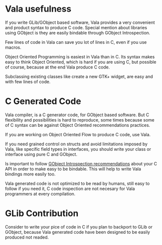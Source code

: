 # Vala usefulness

If you write GLib/GObject based software, Vala provides a very convenient and product syntax to produce C code. Special mention about libraries using GObject is they are easily bindable through GObject Introspection.

Few lines of code in Vala can save you lot of lines in C, even if you use macros.

Object Oriented Programming is easiest in Vala than in C. Its syntax makes easy to think Object Oriented, which is hard if you  are using C, but possible of course, because at the end Vala produce C code.

Subclassing existing classes like create a new GTK+ widget, are easy and with few lines of code.

# C Generated Code

Vala compiler, is a C generator code, for GObject based software. But C flexibility and possibilities is hard to reproduce, some times because some of C syntax can be against Object Oriented recommendations practices.

If you are working on Object Oriented Flow to produce C code, use Vala.

If you need grained control on structs and avoid limitations imposed by Vala, like specific field types in interfaces, you should write your class or interface using pure C and GObject.

Is important to follow [GObject Introspection recommendations](https://wiki.gnome.org/Projects/GObjectIntrospection/WritingBindingableAPIs) about your C API in order to make easy to be bindable. This will help to write Vala bindings more easily too.

Vala generated code is not optimized to be read by humans, still easy to follow if you need it, C code inspection are not necesary for Vala programmers at every compilation.

# GLib Contribution

Consider to write your pice of code in C if you plan to backport to GLib or GObject, because Vala generated code have been designed to be easily produced not readed.



